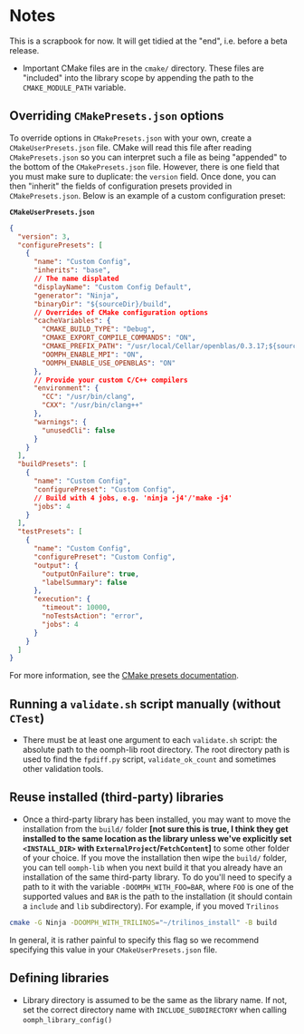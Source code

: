 # Notes

This is a scrapbook for now. It will get tidied at the "end", i.e. before a beta
release.

- Important CMake files are in the `cmake/` directory. These files are "included"
  into the library scope by appending the path to the `CMAKE_MODULE_PATH` variable.

## Overriding `CMakePresets.json` options

To override options in `CMakePresets.json` with your own, create a `CMakeUserPresets.json` file. CMake will read this file after reading `CMakePresets.json` so you can interpret such a file as being "appended" to the bottom of the `CMakePresets.json` file. However, there is one field that you must make sure to duplicate: the `version` field. Once done, you can then "inherit" the fields of configuration presets provided in `CMakePresets.json`. Below is an example of a custom configuration preset:

**`CMakeUserPresets.json`**

```json
{
  "version": 3,
  "configurePresets": [
    {
      "name": "Custom Config",
      "inherits": "base",
      // The name displated
      "displayName": "Custom Config Default",
      "generator": "Ninja",
      "binaryDir": "${sourceDir}/build",
      // Overrides of CMake configuration options
      "cacheVariables": {
        "CMAKE_BUILD_TYPE": "Debug",
        "CMAKE_EXPORT_COMPILE_COMMANDS": "ON",
        "CMAKE_PREFIX_PATH": "/usr/local/Cellar/openblas/0.3.17;${sourceDir}/build/",
        "OOMPH_ENABLE_MPI": "ON",
        "OOMPH_ENABLE_USE_OPENBLAS": "ON"
      },
      // Provide your custom C/C++ compilers
      "environment": {
        "CC": "/usr/bin/clang",
        "CXX": "/usr/bin/clang++"
      },
      "warnings": {
        "unusedCli": false
      }
    }
  ],
  "buildPresets": [
    {
      "name": "Custom Config",
      "configurePreset": "Custom Config",
      // Build with 4 jobs, e.g. 'ninja -j4'/'make -j4'
      "jobs": 4
    }
  ],
  "testPresets": [
    {
      "name": "Custom Config",
      "configurePreset": "Custom Config",
      "output": {
        "outputOnFailure": true,
        "labelSummary": false
      },
      "execution": {
        "timeout": 10000,
        "noTestsAction": "error",
        "jobs": 4
      }
    }
  ]
}
```

For more information, see the [CMake presets documentation](https://cmake.org/cmake/help/latest/manual/cmake-presets.7.html).

## Running a `validate.sh` script manually (without `CTest`)

- There must be at least one argument to each `validate.sh` script: the absolute path to the oomph-lib root directory. The root directory path is used to find the `fpdiff.py` script, `validate_ok_count` and sometimes other validation tools.

## Reuse installed (third-party) libraries

- Once a third-party library has been installed, you may want to move the installation from the `build/` folder **[not sure this is true, I think they get installed to the same location as the library unless we've explicitly set `<INSTALL_DIR>` with `ExternalProject`/`FetchContent`]** to some other folder of your choice. If you move the installation then wipe the `build/` folder, you can tell `oomph-lib` when you next build it that you already have an installation of the same third-party library. To do you'll need to specify a path to it with the variable `-DOOMPH_WITH_FOO=BAR`, where `FOO` is one of the supported values and `BAR` is the path to the installation (it should contain a `include` and `lib` subdirectory). For example, if you moved `Trilinos`
```bash
cmake -G Ninja -DOOMPH_WITH_TRILINOS="~/trilinos_install" -B build
```
In general, it is rather painful to specify this flag so we recommend specifying this value in your `CMakeUserPresets.json` file.



## Defining libraries

- Library directory is assumed to be the same as the library name. If not,
  set the correct directory name with `INCLUDE_SUBDIRECTORY` when calling
  `oomph_library_config()`

